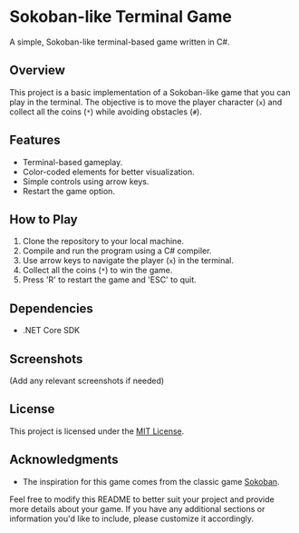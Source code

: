 # Sokoban-like Terminal Game

A simple, Sokoban-like terminal-based game written in C#.

## Overview

This project is a basic implementation of a Sokoban-like game that you can play in the terminal. The objective is to move the player character (`x`) and collect all the coins (`*`) while avoiding obstacles (`#`).

## Features

- Terminal-based gameplay.
- Color-coded elements for better visualization.
- Simple controls using arrow keys.
- Restart the game option.

## How to Play

1. Clone the repository to your local machine.
2. Compile and run the program using a C# compiler.
3. Use arrow keys to navigate the player (`x`) in the terminal.
4. Collect all the coins (`*`) to win the game.
5. Press 'R' to restart the game and 'ESC' to quit.

## Dependencies

- .NET Core SDK

## Screenshots

(Add any relevant screenshots if needed)

## License

This project is licensed under the [MIT License](LICENSE).

## Acknowledgments

- The inspiration for this game comes from the classic game [Sokoban](https://en.wikipedia.org/wiki/Sokoban).

Feel free to modify this README to better suit your project and provide more details about your game. If you have any additional sections or information you'd like to include, please customize it accordingly.

